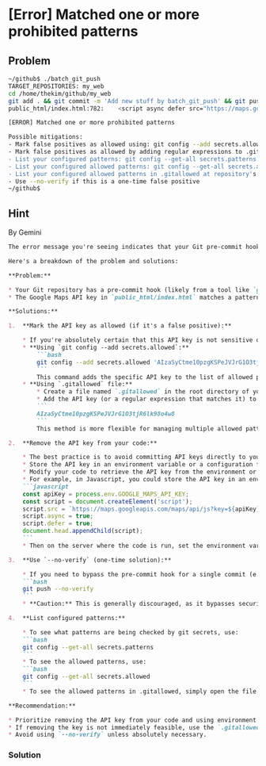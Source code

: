 # [Error] Matched one or more prohibited patterns

## Problem
```bash
~/github$ ./batch_git_push
TARGET_REPOSITORIES: my_web
cd /home/thekim/github/my_web
git add . && git commit -m 'Add new stuff by batch_git_push' && git push
public_html/index.html:782:    <script async defer src="https://maps.googleapis.com/maps/api/js?key=AIzaSyCtme10pzgKSPeJVJrG1O3tjR6lk98o4w8&callback=initMap"></script>

[ERROR] Matched one or more prohibited patterns

Possible mitigations:
- Mark false positives as allowed using: git config --add secrets.allowed ...
- Mark false positives as allowed by adding regular expressions to .gitallowed at repository's root directory
- List your configured patterns: git config --get-all secrets.patterns
- List your configured allowed patterns: git config --get-all secrets.allowed
- List your configured allowed patterns in .gitallowed at repository's root directory
- Use --no-verify if this is a one-time false positive
~/github$
```

## Hint
By Gemini

```markdown
The error message you're seeing indicates that your Git pre-commit hooks are configured to prevent you from committing sensitive data, such as API keys. In your case, the Google Maps API key `AIzaSyCtme10pzgKSPeJVJrG1O3tjR6lk98o4w8` is being flagged as a prohibited pattern.

Here's a breakdown of the problem and solutions:

**Problem:**

* Your Git repository has a pre-commit hook (likely from a tool like `git-secrets`) that scans for patterns that resemble sensitive information.
* The Google Maps API key in `public_html/index.html` matches a pattern defined in the hook, causing the commit to fail.

**Solutions:**

1.  **Mark the API key as allowed (if it's a false positive):**

    * If you're absolutely certain that this API key is not sensitive or that it's safe to commit (e.g., if it's a test key), you can tell Git to ignore it.
    * **Using `git config --add secrets.allowed`:**
        ```bash
        git config --add secrets.allowed 'AIzaSyCtme10pzgKSPeJVJrG1O3tjR6lk98o4w8'
        ```
        This command adds the specific API key to the list of allowed patterns in your Git configuration.
    * **Using `.gitallowed` file:**
        * Create a file named `.gitallowed` in the root directory of your repository.
        * Add the API key (or a regular expression that matches it) to the file, one pattern per line.
        ```
        AIzaSyCtme10pzgKSPeJVJrG1O3tjR6lk98o4w8
        ```
        This method is more flexible for managing multiple allowed patterns.

2.  **Remove the API key from your code:**

    * The best practice is to avoid committing API keys directly to your repository.
    * Store the API key in an environment variable or a configuration file that is not committed to Git.
    * Modify your code to retrieve the API key from the environment or configuration.
    * For example, in Javascript, you could store the API key in an environment variable and access it like this.
    ```javascript
    const apiKey = process.env.GOOGLE_MAPS_API_KEY;
    const script = document.createElement('script');
    script.src = `https://maps.googleapis.com/maps/api/js?key=${apiKey}&callback=initMap`;
    script.async = true;
    script.defer = true;
    document.head.appendChild(script);
    ```
    * Then on the server where the code is run, set the environment variable.

3.  **Use `--no-verify` (one-time solution):**

    * If you need to bypass the pre-commit hook for a single commit (e.g., for a quick fix), you can use the `--no-verify` flag.
    ```bash
    git push --no-verify
    ```
    * **Caution:** This is generally discouraged, as it bypasses security checks. Only use it if you fully understand the risks and have a temporary need.

4.  **List configured patterns:**

    * To see what patterns are being checked by git secrets, use:
    ```bash
    git config --get-all secrets.patterns
    ```
    * To see the allowed patterns, use:
    ```bash
    git config --get-all secrets.allowed
    ```
    * To see the allowed patterns in .gitallowed, simply open the file.

**Recommendation:**

* Prioritize removing the API key from your code and using environment variables or configuration files.
* If removing the key is not immediately feasible, use the `.gitallowed` file to manage allowed patterns.
* Avoid using `--no-verify` unless absolutely necessary.
```
### Solution
